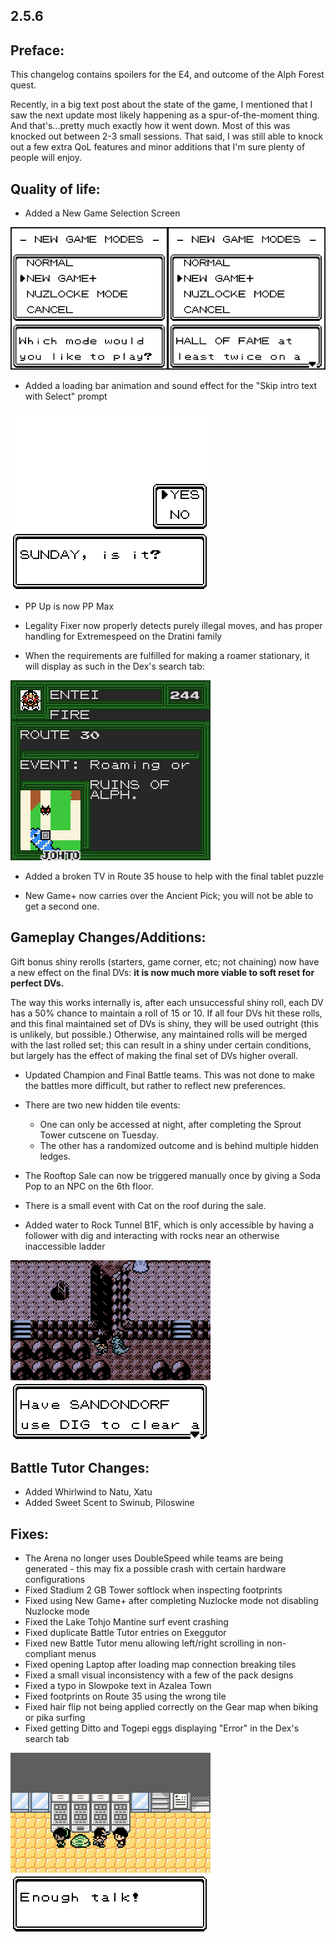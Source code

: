 2.5.6
--------------
## Preface:

This changelog contains spoilers for the E4, and outcome of the Alph Forest quest.

Recently, in a big text post about the state of the game, I mentioned that I saw the next update most likely happening as a spur-of-the-moment thing. And that's...pretty much exactly how it went down. Most of this was knocked out between 2-3 small sessions. That said, I was still able to knock out a few extra QoL features and minor additions that I'm sure plenty of people will enjoy.

## Quality of life:

 - Added a New Game Selection Screen
 
 ![](images/2_5_6_Changelog/image_1.png)
 
 - Added a loading bar animation and sound effect for the "Skip intro text with Select" prompt
 
 ![](images/2_5_6_Changelog/image_2.gif)

 - PP Up is now PP Max

 - Legality Fixer now properly detects purely illegal moves, and has proper handling for Extremespeed on the Dratini family

 - When the requirements are fulfilled for making a roamer stationary, it will display as such in the Dex's search tab:
 
 ![](images/2_5_6_Changelog/image_3.png)

 - Added a broken TV in Route 35 house to help with the final tablet puzzle

 - New Game+ now carries over the Ancient Pick; you will not be able to get a second one.

## Gameplay Changes/Additions:

Gift bonus shiny rerolls (starters, game corner, etc; not chaining) now have a new effect on the final DVs: **it is now much more viable to soft reset for perfect DVs.**

The way this works internally is, after each unsuccessful shiny roll, each DV has a 50% chance to maintain a roll of 15 or 10. If all four DVs hit these rolls, and this final maintained set of DVs is shiny, they will be used outright (this is unlikely, but possible.) Otherwise, any maintained rolls will be merged with the last rolled set; this can result in a shiny under certain conditions, but largely has the effect of making the final set of DVs higher overall.

 - Updated Champion and Final Battle teams. This was not done to make the battles more difficult, but rather to reflect new preferences.

 - There are two new hidden tile events:
	 * One can only be accessed at night, after completing the Sprout Tower cutscene on Tuesday. 
	 * The other has a randomized outcome and is behind multiple hidden ledges.

 - The Rooftop Sale can now be triggered manually once by giving a Soda Pop to an NPC on the 6th floor.
 
 - There is a small event with Cat on the roof during the sale.

 - Added water to Rock Tunnel B1F, which is only accessible by having a follower with dig and interacting with rocks near an otherwise inaccessible ladder

 ![](images/2_5_6_Changelog/image_4.png)

## Battle Tutor Changes:

 - Added Whirlwind to Natu, Xatu
 - Added Sweet Scent to Swinub, Piloswine

## Fixes:

 - The Arena no longer uses DoubleSpeed while teams are being generated - this may fix a possible crash with certain hardware configurations
 - Fixed Stadium 2 GB Tower softlock when inspecting footprints
 - Fixed using New Game+ after completing Nuzlocke mode not disabling Nuzlocke mode
 - Fixed the Lake Tohjo Mantine surf event crashing
 - Fixed duplicate Battle Tutor entries on Exeggutor
 - Fixed new Battle Tutor menu allowing left/right scrolling in non-compliant menus
 - Fixed opening Laptop after loading map connection breaking tiles
 - Fixed a small visual inconsistency with a few of the pack designs
 - Fixed a typo in Slowpoke text in Azalea Town
 - Fixed footprints on Route 35 using the wrong tile
 - Fixed hair flip not being applied correctly on the Gear map when biking or pika surfing
 - Fixed getting Ditto and Togepi eggs displaying "Error" in the Dex's search tab

 ![](images/2_5_6_Changelog/image_5.png)